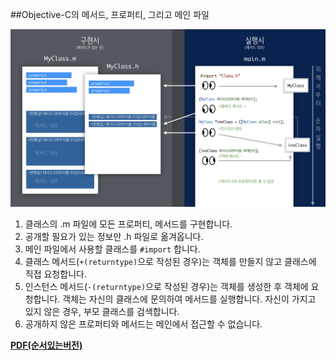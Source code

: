 ##Objective-C의 메서드, 프로퍼티, 그리고 메인 파일

![objC요약](learning/images/ObjC_structure.png)

1. 클래스의 .m 파일에 모든 프로퍼티, 메서드를 구현합니다.
2. 공개할 필요가 있는 정보만 .h 파일로 옮겨옵니다.
3. 메인 파일에서 사용할 클래스를 `#import` 합니다.
4. 클래스 메서드(`+(returntype)`으로 작성된 경우)는 객체를 만들지 않고 클래스에 직접 요청합니다.
5. 인스턴스 메서드(`-(returntype)`으로 작성된 경우)는 객체를 생성한 후 객체에 요청합니다. 객체는 자신의 클래스에 문의하여 메서드를 실행합니다. 자신이 가지고 있지 않은 경우, 부모 클래스를 검색합니다.
6. 공개하지 않은 프로퍼티와 메서드는 메인에서 접근할 수 없습니다.

**[PDF(순서있는버전)](learning/ObjC구조.pdf)**
